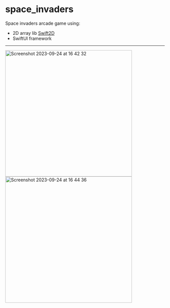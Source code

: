 # space_invaders

Space invaders arcade game using: 
- 2D array lib [Swift2D](https://github.com/BMilliet/Swift2D)
- SwiftUI framework

------

<img width="400" alt="Screenshot 2023-09-24 at 16 42 32" src="https://github.com/BMilliet/space_invaders/assets/39925357/ad416303-f661-4dc6-9f1a-cbeae553d0f4">


<img width="400" alt="Screenshot 2023-09-24 at 16 44 36" src="https://github.com/BMilliet/space_invaders/assets/39925357/cf34efd0-c24a-4edf-86e0-62259c0ace9f">

